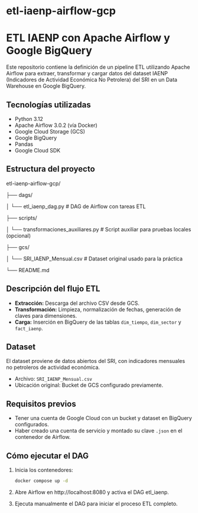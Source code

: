 # etl-iaenp-airflow-gcp
# ETL IAENP con Apache Airflow y Google BigQuery

Este repositorio contiene la definición de un pipeline ETL utilizando Apache Airflow para extraer, transformar y cargar datos del dataset IAENP (Indicadores de Actividad Económica No Petrolera) del SRI en un Data Warehouse en Google BigQuery.

## Tecnologías utilizadas

- Python 3.12
- Apache Airflow 3.0.2 (vía Docker)
- Google Cloud Storage (GCS)
- Google BigQuery
- Pandas
- Google Cloud SDK

## Estructura del proyecto
etl-iaenp-airflow-gcp/

├── dags/

│ └── etl_iaenp_dag.py # DAG de Airflow con tareas ETL

├── scripts/

│ └── transformaciones_auxiliares.py # Script auxiliar para pruebas locales (opcional)

├── gcs/

│ └── SRI_IAENP_Mensual.csv # Dataset original usado para la práctica

└── README.md

## Descripción del flujo ETL

- **Extracción:** Descarga del archivo CSV desde GCS.
- **Transformación:** Limpieza, normalización de fechas, generación de claves para dimensiones.
- **Carga:** Inserción en BigQuery de las tablas `dim_tiempo`, `dim_sector` y `fact_iaenp`.

## Dataset

El dataset proviene de datos abiertos del SRI, con indicadores mensuales no petroleros de actividad económica.

- Archivo: `SRI_IAENP_Mensual.csv`
- Ubicación original: Bucket de GCS configurado previamente.

## Requisitos previos

- Tener una cuenta de Google Cloud con un bucket y dataset en BigQuery configurados.
- Haber creado una cuenta de servicio y montado su clave `.json` en el contenedor de Airflow.

## Cómo ejecutar el DAG

1. Inicia los contenedores:
   ```bash
   docker compose up -d
2. Abre Airflow en http://localhost:8080 y activa el DAG etl_iaenp.

3. Ejecuta manualmente el DAG para iniciar el proceso ETL completo.
